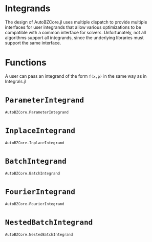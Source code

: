 # Integrands

The design of AutoBZCore.jl uses multiple dispatch to provide multiple
interfaces for user integrands that allow various optimizations to be compatible
with a common interface for solvers.
Unfortunately, not all algorithms support all integrands, since the underlying
libraries must support the same interface.

# Functions

A user can pass an integrand of the form `f(x,p)` in the same way as in Integrals.jl

# `ParameterIntegrand`

```@docs
AutoBZCore.ParameterIntegrand
```

# `InplaceIntegrand`

```@docs
AutoBZCore.InplaceIntegrand
```

# `BatchIntegrand`

```@docs
AutoBZCore.BatchIntegrand
```

# `FourierIntegrand`

```@docs
AutoBZCore.FourierIntegrand
```

# `NestedBatchIntegrand`

```@docs
AutoBZCore.NestedBatchIntegrand
```